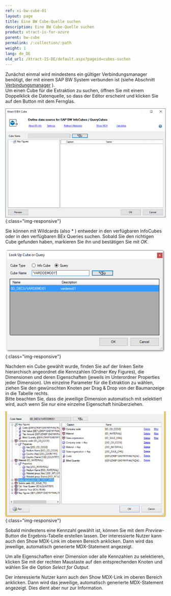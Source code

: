 ```yaml
---
ref: xi-bw-cube-01
layout: page
title: Eine BW Cube-Quelle suchen
description: Eine BW Cube-Quelle suchen
product: xtract-is-for-azure
parent: bw-cube
permalink: /:collection/:path
weight: 1
lang: de_DE
old_url: /Xtract-IS-DE/default.aspx?pageid=cubes-suchen
---
```


Zunächst einmal wird mindestens ein gültiger Verbindungsmanager benötigt, der mit einem SAP BW System verbunden ist (siehe Abschnitt [Verbindungsmanager](../sap-verbindung/verbindungsmanager) ).<br>
Um einen Cube für die Extraktion zu suchen, öffnen Sie mit einem Doppelklick die Datenquelle, so dass der Editor erscheint und klicken Sie auf den Button mit dem Fernglas.

![Bw-Cube-Data-Source](/img/content/Bw-Cube-Data-Source.png){:class="img-responsive"}

Sie können mit Wildcards (also * ) entweder in den verfügbaren InfoCubes oder in den verfügbaren BEx Queries suchen. Sobald Sie den richtigen Cube gefunden haben, markieren Sie ihn und bestätigen Sie mit *OK*.

![Query-LookUp](/img/content/Query-LookUp.png){:class="img-responsive"}

Nachdem ein Cube gewählt wurde, finden Sie auf der linken Seite hierarchisch angeordnet die Kennzahlen (Ordner Key Figures), die Dimensionen und deren Eigenschaften (jeweils im Unterordner Properties jeder Dimension). Um einzelne Parameter für die Extraktion zu wählen, ziehen Sie den gewünschten Knoten per Drag & Drop von der Baumanzeige in die Tabelle rechts.<br>
Bitte beachten Sie, dass die jeweilige Dimension automatisch mit selektiert wird, auch wenn Sie nur eine einzelne Eigenschaft hinüberziehen.

![Cube-Details](/img/content/Cube-Details.png){:class="img-responsive"}


Sobald mindestens eine Kennzahl gewählt ist, können Sie mit dem *Preview*-Button die Ergebnis-Tabelle erstellen lassen. Der interessierte Nutzer kann auch den Show MDX-Link im oberen Bereich anklicken. Dann wird das jeweilige, automatisch generierte MDX-Statement angezeigt.

Um alle Eigenschaften einer Dimension oder alle Kennzahlen zu selektieren, klicken Sie mit der rechten Maustaste auf den entsprechenden Knoten und wählen Sie die Option *Select for Output*.

Der interessierte Nutzer kann auch den Show MDX-Link im oberen Bereich anklicken. Dann wird das jeweilige, automatisch generierte MDX-Statement angezeigt. Dies dient aber nur zur Information.
